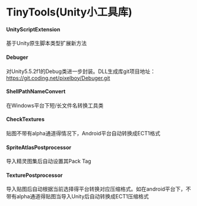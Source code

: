 # TinyTools(Unity小工具库)

#### UnityScriptExtension
基于Unity原生脚本类型扩展新方法

#### Debuger
对Unity5.5.2f1的Debug类进一步封装。DLL生成库git项目地址：https://git.coding.net/pixelboy/Debuger.git

#### ShellPathNameConvert
在Windows平台下短/长文件名转换工具类

#### CheckTextures
贴图不带有alpha通道得情况下，Android平台自动转换成ECT1格式

#### SpriteAtlasPostprocessor
导入精灵图集后自动设置其Pack Tag

#### TexturePostprocessor
导入贴图后自动根据当前选择得平台转换对应压缩格式。如在android平台下，不带有alpha通道得贴图当导入Unity后自动转换成ECT1压缩格式